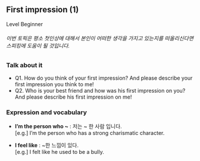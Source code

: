 ## First impression (1)
Level Beginner
###### 이번 토픽은 평소 첫인상에 대해서 본인이 어떠한 생각을 가지고 있는지를 떠올리신다면 스피킹에 도움이 될 것입니다.

### Talk about it
- Q1. How do you think of your first impression? And please describe your first impression you think to me!
- Q2. Who is your best friend and how was his first impression on you? And please describe his first impression on me!
### Expression and vocabulary
- **I’m the person who ~** : 저는 ~ 한 사람 입니다.  
[e.g.] I’m the person who has a strong charismatic character.

- **I feel like** : ~한 느낌이 있다.  
[e.g.] I felt like he used to be a bully.


